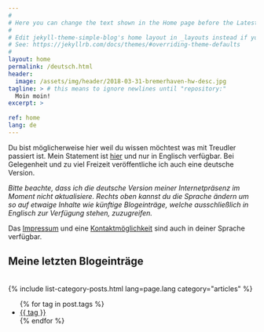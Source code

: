 ```yaml
---
#
# Here you can change the text shown in the Home page before the Latest Posts section.
#
# Edit jekyll-theme-simple-blog's home layout in _layouts instead if you wanna make some changes
# See: https://jekyllrb.com/docs/themes/#overriding-theme-defaults
#
layout: home
permalink: /deutsch.html
header:
  image: /assets/img/header/2018-03-31-bremerhaven-hw-desc.jpg
tagline: > # this means to ignore newlines until "repository:"
  Moin moin!
excerpt: >
  
ref: home
lang: de
---
```


Du bist möglicherweise hier weil du wissen möchtest was mit Treudler passiert ist. Mein Statement ist [hier](dedication.html) und nur in Englisch verfügbar. Bei Gelegenheit und zu viel Freizeit veröffentliche ich auch eine deutsche Version.

*Bitte beachte, dass ich die deutsche Version meiner Internetpräsenz im Moment nicht aktualisiere. Rechts oben kannst du die Sprache ändern um so auf etwaige Inhalte wie künftige Blogeinträge, welche ausschließlich in Englisch zur Verfügung stehen, zuzugreifen.*

Das [Impressum](impressum.html) und eine [Kontaktmöglichkeit](kontakt.html) sind auch in deiner Sprache verfügbar.

<h2>Meine letzten Blogeinträge</h2>
<div>&nbsp;</div>
{% include list-category-posts.html lang=page.lang category="articles" %}


<ul class="tags">
{% for tag in post.tags %}
  <li><a href="/tags#{{ tag }}" class="tag">{{ tag }}</a></li>
{% endfor %}
</ul>